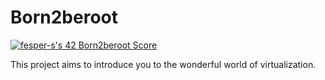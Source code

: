 # Born2beroot

[![fesper-s's 42 Born2beroot Score](https://badge42.vercel.app/api/v2/cl34sd6w9001109mck13ypwlr/project/2622724)](https://github.com/JaeSeoKim/badge42)

This project aims to introduce you to the wonderful world of virtualization.
